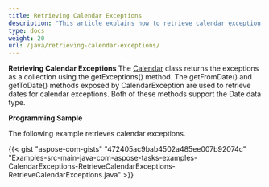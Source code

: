 ```yaml
---
title: Retrieving Calendar Exceptions
description: "This article explains how to retrieve calendar exception data using Aspose.Tasks for Java."
type: docs
weight: 20
url: /java/retrieving-calendar-exceptions/
---
```


**Retrieving Calendar Exceptions**
The [Calendar](https://apireference.aspose.com/tasks/java/com.aspose.tasks/Calendar) class returns the exceptions as a collection using the getExceptions() method. The getFromDate() and getToDate() methods exposed by CalendarException are used to retrieve dates for calendar exceptions. Both of these methods support the Date data type. 

**Programming Sample**

The following example retrieves calendar exceptions.

{{< gist "aspose-com-gists" "472405ac9bab4502a485ee007b92074c" "Examples-src-main-java-com-aspose-tasks-examples-CalendarExceptions-RetrieveCalendarExceptions-RetrieveCalendarExceptions.java" >}}

